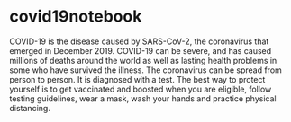 # covid19notebook
COVID-19 is the disease caused by SARS-CoV-2, the coronavirus that emerged in December 2019. COVID-19 can be severe, and has caused millions of deaths around the world as well as lasting health problems in some who have survived the illness. The coronavirus can be spread from person to person. It is diagnosed with a test. The best way to protect yourself is to get vaccinated and boosted when you are eligible, follow testing guidelines, wear a mask, wash your hands and practice physical distancing.
